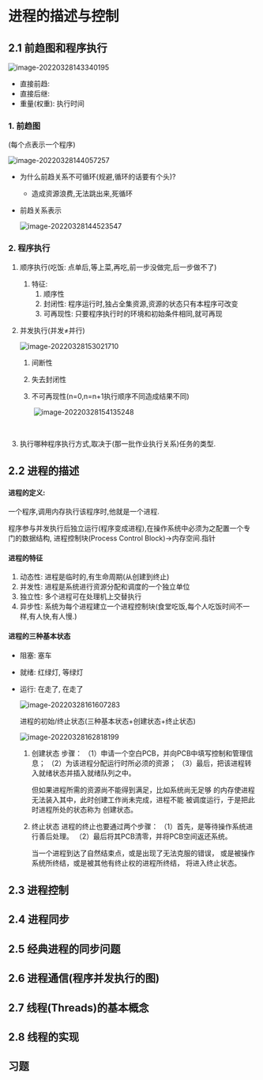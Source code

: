# 进程的描述与控制

## 2.1 前趋图和程序执行

![image-20220328143340195](image-20220328143340195.png)

- 直接前趋: 
- 直接后继: 
- 重量(权重): 执行时间

### 1. 前趋图

(每个点表示一个程序)

![image-20220328144057257](image-20220328144057257.png)

- 为什么前趋关系不可循环(规避,循环的话要有个头)?

  - 造成资源浪费,无法跳出来,死循环

- 前趋关系表示

  ![image-20220328144523547](image-20220328144523547.png)

### 2. 程序执行

1. 顺序执行(吃饭: 点单后,等上菜,再吃,前一步没做完,后一步做不了)

   1. 特征:
      1. 顺序性
      2. 封闭性: 程序运行时,独占全集资源,资源的状态只有本程序可改变
      3. 可再现性: 只要程序执行时的环境和初始条件相同,就可再现

2. 并发执行(并发≠并行)

   ![image-20220328153021710](image-20220328153021710.png)

   1. 间断性

      

   2. 失去封闭性

      

   3. 不可再现性(n=0,n=n+1执行顺序不同造成结果不同)

      ​	![image-20220328154135248](image-20220328154135248.png)



​		

3. 执行哪种程序执行方式,取决于(那一批作业执行关系)任务的类型.

## 2.2 进程的描述

#### 进程的定义:

一个程序,调用内存执行该程序时,他就是一个进程.

程序参与并发执行后独立运行(程序变成进程),在操作系统中必须为之配置一个专门的数据结构, 进程控制块(Process Control Block)->内存空间.指针

#### 进程的特征

1) 动态性: 进程是临时的,有生命周期(从创建到终止)
2) 并发性: 进程是系统进行资源分配和调度的一个独立单位
3) 独立性: 多个进程可在处理机上交替执行
4) 异步性: 系统为每个进程建立一个进程控制块(食堂吃饭,每个人吃饭时间不一样,有人快,有人慢.)

#### 进程的三种基本状态

- 阻塞: 塞车

- 就绪: 红绿灯, 等绿灯

- 运行: 在走了, 在走了

  ![image-20220328161607283](image-20220328161607283.png)

  进程的初始/终止状态(三种基本状态+创建状态+终止状态)

  ![image-20220328162818199](image-20220328162818199.png)

  1. 创建状态
     步骤：
     （1）申请一个空白PCB，并向PCB中填写控制和管理信息；
     （2）为该进程分配运行时所必须的资源；
     （3）最后，把该进程转入就绪状态并插入就绪队列之中。

     

     但如果进程所需的资源尚不能得到满足，比如系统尚无足够
     的内存使进程无法装入其中，此时创建工作尚未完成，进程不能
     被调度运行，于是把此时进程所处的状态称为
     创建状态。

     

  2) 终止状态
     进程的终止也要通过两个步骤：
     （1）首先，是等待操作系统进行善后处理。
     （2）最后将其PCB清零，并将PCB空间返还系统。

     

     当一个进程到达了自然结束点，或是出现了无法克服的错误，
     或是被操作系统所终结，或是被其他有终止权的进程所终结，
     将进入终止状态。

## 2.3 进程控制



## 2.4 进程同步

## 2.5 经典进程的同步问题

## 2.6 进程通信(程序并发执行的图)

## 2.7 线程(Threads)的基本概念

## 2.8 线程的实现

## 习题

